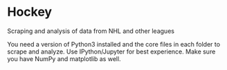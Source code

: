 # Hockey
Scraping and analysis of data from NHL and other leagues

You need a version of Python3 installed and the core files in each folder to scrape and analyze. Use IPython/Jupyter for best experience. Make sure you have NumPy and matplotlib as well.
